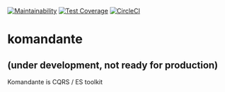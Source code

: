 [![Maintainability](https://api.codeclimate.com/v1/badges/f6f81a8ab5b6b1070f33/maintainability)](https://codeclimate.com/github/hasanozgan/komandante/maintainability)
[![Test Coverage](https://api.codeclimate.com/v1/badges/f6f81a8ab5b6b1070f33/test_coverage)](https://codeclimate.com/github/hasanozgan/komandante/test_coverage)
[![CircleCI](https://circleci.com/gh/hasanozgan/komandante.svg?style=svg)](https://circleci.com/gh/hasanozgan/komandante)

# komandante

## (under development, not ready for production)

Komandante is CQRS / ES toolkit


